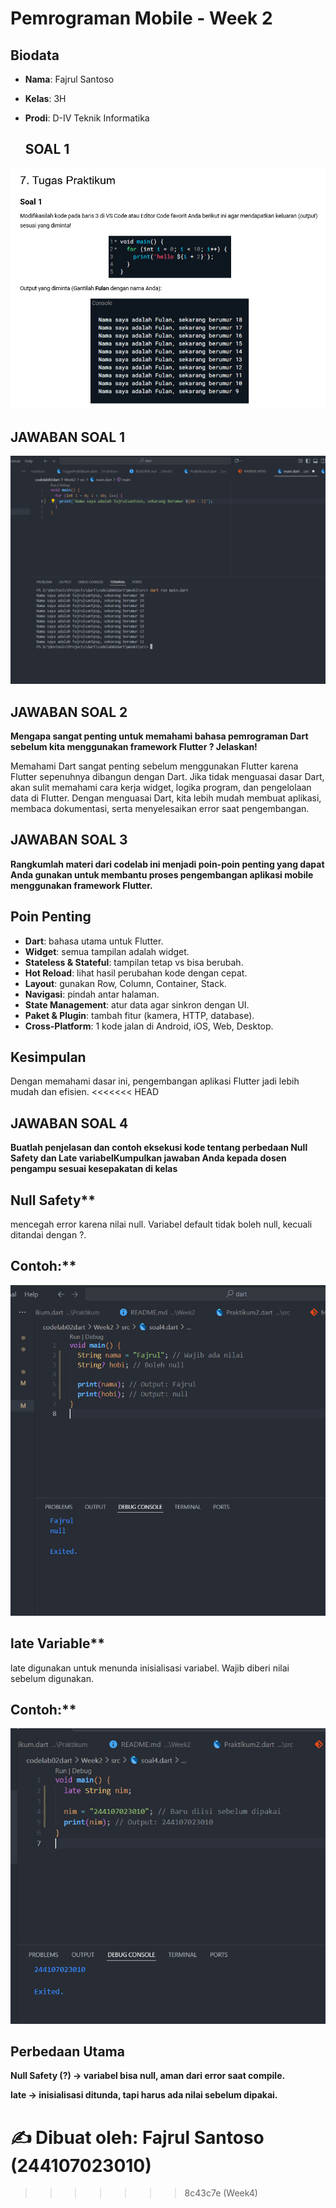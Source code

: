 # Pemrograman Mobile - Week 2

## Biodata
- **Nama**: Fajrul Santoso  
- **Kelas**: 3H  
- **Prodi**: D-IV Teknik Informatika  

  ## SOAL 1

![Soal 1](img/Soal01.PNG) 

 ## JAWABAN SOAL 1

![Soal 1](img/JawabanSoal1.PNG) 

 ## JAWABAN SOAL 2
**Mengapa sangat penting untuk memahami bahasa pemrograman Dart sebelum kita menggunakan framework Flutter ? Jelaskan!**


Memahami Dart sangat penting sebelum menggunakan Flutter karena Flutter sepenuhnya dibangun dengan Dart. Jika tidak menguasai dasar Dart, akan sulit memahami cara kerja widget, logika program, dan pengelolaan data di Flutter. Dengan menguasai Dart, kita lebih mudah membuat aplikasi, membaca dokumentasi, serta menyelesaikan error saat pengembangan.

## JAWABAN SOAL 3
 **Rangkumlah materi dari codelab ini menjadi poin-poin penting yang dapat Anda gunakan untuk membantu proses pengembangan aplikasi mobile menggunakan framework Flutter.**

## Poin Penting
- **Dart**: bahasa utama untuk Flutter.  
- **Widget**: semua tampilan adalah widget.  
- **Stateless & Stateful**: tampilan tetap vs bisa berubah.  
- **Hot Reload**: lihat hasil perubahan kode dengan cepat.  
- **Layout**: gunakan Row, Column, Container, Stack.  
- **Navigasi**: pindah antar halaman.  
- **State Management**: atur data agar sinkron dengan UI.  
- **Paket & Plugin**: tambah fitur (kamera, HTTP, database).  
- **Cross-Platform**: 1 kode jalan di Android, iOS, Web, Desktop.  

## Kesimpulan
Dengan memahami dasar ini, pengembangan aplikasi Flutter jadi lebih mudah dan efisien.
<<<<<<< HEAD

## JAWABAN SOAL 4

**Buatlah penjelasan dan contoh eksekusi kode tentang perbedaan Null Safety dan Late variabelKumpulkan jawaban Anda kepada dosen pengampu sesuai kesepakatan di kelas**

## Null Safety**
mencegah error karena nilai null.
Variabel default tidak boleh null, kecuali ditandai dengan ?.
## Contoh:**
![Soal 1](img/Safety4.PNG) 

## late Variable**
late digunakan untuk menunda inisialisasi variabel.
Wajib diberi nilai sebelum digunakan.
## Contoh:**
![Soal 1](img/late4.PNG) 

## Perbedaan Utama

**Null Safety (?) → variabel bisa null, aman dari error saat compile.**

**late → inisialisasi ditunda, tapi harus ada nilai sebelum dipakai.**

✍️ Dibuat oleh: Fajrul Santoso (244107023010)
=======
>>>>>>> 8c43c7e (Week4)
